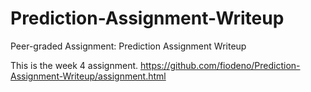 # Prediction-Assignment-Writeup
Peer-graded Assignment: Prediction Assignment Writeup

This is the week 4 assignment.
https://github.com/fiodeno/Prediction-Assignment-Writeup/assignment.html
